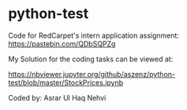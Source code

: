 # python-test

Code for RedCarpet's intern application assignment: https://pastebin.com/QDbSQPZg

My Solution for the coding tasks can be viewed at:

https://nbviewer.jupyter.org/github/aszenz/python-test/blob/master/StockPrices.ipynb

Coded by: Asrar Ul Haq Nehvi
